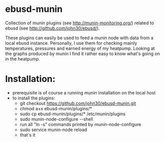 # ebusd-munin
Collection of munin plugins (see http://munin-monitoring.org/) related to ebusd (see http://github.com/john30/ebusd/).

These plugins can easily be used to feed a munin node with data from a local ebusd instance.
Personally, I use them for checking mainly temperatures, pressures and earned energy of my heatpump. Looking at the graphs produced by munin I find it rather easy to know what's going on in the heatpump.

# Installation:
- prerequisite is of course a running munin installation on the local host
- to install the plugins:
  - git checkout https://github.com/john30/ebusd-munin.git
  - chmod a+x ebusd-munin/plugins/*
  - sudo cp ebusd-munin/plugins/* /etc/munin/plugins
  - sudo munin-node-configure --shell
  - run all "ln -s" commands printed by munin-node-configure
  - sudo service munin-node reload
  - that's it
